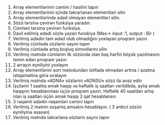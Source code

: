 


1. Array elementlərinin cəmini / hasilini tapın
2. Array elementlərinin içində təkrarlanan elementləri silin
3. Array elementlərində ədəd olmayan elementləri silin.
4. Sözü tərsinə çevirən funksiya yaradın.
5. Cümləni tərsinə çevirən funksiya. 
6. Daxil edilmiş ədədi sözlə yazan funskiya (Məs→ input :1, output : Bir )
7. Verilmiş ədədin tam ədəd olub olmadığını yoxlayan proqram yazın
8. Verilmiş cümlədə sözlərin sayını tapın
9. Verilmiş cümlədə artıq boşluq simvollarını silin
10. Verilmiş mətndə cümlənin ilk sözündə olan baş hərfin böyük yazılmasını təmin edən proqram yazın
11. 2 arrayın eyniliyini yoxlayın
12. Array elementlərini sort metodundan istifadə etmədən artma / azalma istiqamətinə görə sıralayın
13. Verilmiş mətndə «ADNA» sözlərini «ADNSU» sözü ilə əvəz edin
14. İşçilərin 1 saatlıq əmək haqqı və həftəlik iş saatları verildikdə, aylıq əmək haqqınn hesablanması üçün proqram yazın. Həftəlik 40 saatdan artıq olan iş saatları üçün əmək haqqı 2 qat hesablansın
15. 3 rəqəmli ədədin rəqəmləri cəmini tapın
16. Verilmiş 2 mətnin oxşarlıq əmsalını hesablayın. ( 3 ardıcıl sözün eyniliyinə əsasən)
17. Verilmiş mətndə təkrarlana sözlərin sayını tapın